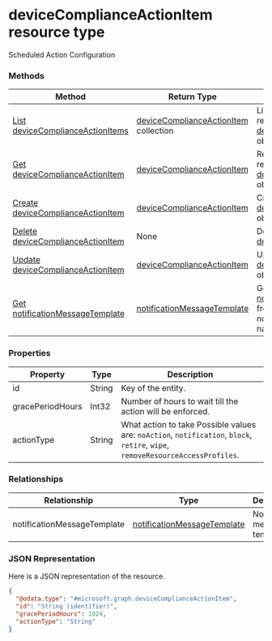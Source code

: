 ﻿# deviceComplianceActionItem resource type

Scheduled Action Configuration
### Methods
|Method|Return Type|Description|
|---|---|---|
|[List deviceComplianceActionItems](../api/intune_deviceconfig_deviceComplianceActionItem_list.md)|[deviceComplianceActionItem](../resources/intune_deviceconfig_deviceComplianceActionItem.md) collection|List properties and relationships of the [deviceComplianceActionItem](../resources/intune_deviceconfig_deviceComplianceActionItem.md) objects.|
|[Get deviceComplianceActionItem](../api/intune_deviceconfig_deviceComplianceActionItem_get.md)|[deviceComplianceActionItem](../resources/intune_deviceconfig_deviceComplianceActionItem.md)|Read properties and relationships of the [deviceComplianceActionItem](../resources/intune_deviceconfig_deviceComplianceActionItem.md) object.|
|[Create deviceComplianceActionItem](../api/intune_deviceconfig_deviceComplianceActionItem_create.md)|[deviceComplianceActionItem](../resources/intune_deviceconfig_deviceComplianceActionItem.md)|Create a new [deviceComplianceActionItem](../resources/intune_deviceconfig_deviceComplianceActionItem.md) object.|
|[Delete deviceComplianceActionItem](../api/intune_deviceconfig_deviceComplianceActionItem_delete.md)|None|Deletes a [deviceComplianceActionItem](../resources/intune_deviceconfig_deviceComplianceActionItem.md).|
|[Update deviceComplianceActionItem](../api/intune_deviceconfig_deviceComplianceActionItem_update.md)|[deviceComplianceActionItem](../resources/intune_deviceconfig_deviceComplianceActionItem.md)|Update the properties of a [deviceComplianceActionItem](../resources/intune_deviceconfig_deviceComplianceActionItem.md) object.|
|[Get notificationMessageTemplate](../api/intune_deviceconfig_deviceComplianceActionItem_get_notificationMessageTemplate.md)|[notificationMessageTemplate](../resources/intune_deviceconfig_notificationMessageTemplate.md)|Get the [notificationMessageTemplate](../resources/intune_deviceconfig_notificationMessageTemplate.md) from the notificationMessageTemplate navigation property.|

### Properties
|Property|Type|Description|
|---|---|---|
|id|String|Key of the entity.|
|gracePeriodHours|Int32|Number of hours to wait till the action will be enforced.|
|actionType|String|What action to take Possible values are: `noAction`, `notification`, `block`, `retire`, `wipe`, `removeResourceAccessProfiles`.|

### Relationships
|Relationship|Type|Description|
|---|---|---|
|notificationMessageTemplate|[notificationMessageTemplate](../resources/intune_deviceconfig_notificationMessageTemplate.md)|Notification message template.|

### JSON Representation
Here is a JSON representation of the resource.
<!-- {
  "blockType": "resource",
  "keyProperty": "id",
  "@odata.type": "microsoft.graph.deviceComplianceActionItem"
}
-->
```json
{
  "@odata.type": "#microsoft.graph.deviceComplianceActionItem",
  "id": "String (identifier)",
  "gracePeriodHours": 1024,
  "actionType": "String"
}
```


